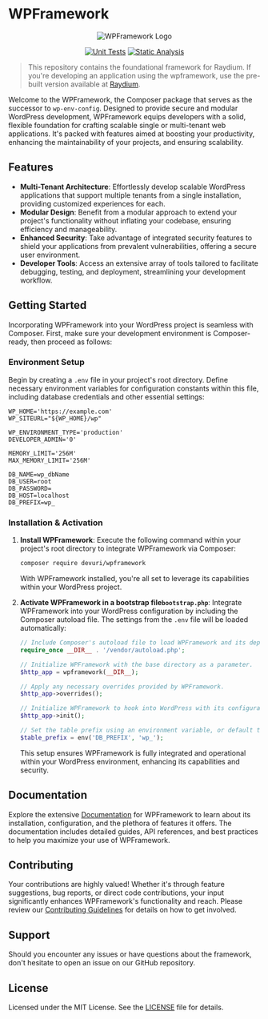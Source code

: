 # WPFramework

<p align="center">
  <img src="https://user-images.githubusercontent.com/4777400/225331174-d5ae1c0e-5ec0-493b-aabc-91c4cc6a14c4.png" alt="WPFramework Logo"/>
</p>

<div align="center">

[![Unit Tests](https://github.com/devuri/wpframework/actions/workflows/unit-tests.yml/badge.svg)](https://github.com/devuri/wpframework/actions/workflows/unit-tests.yml) [![Static Analysis](https://github.com/devuri/wpframework/actions/workflows/static-analysis.yml/badge.svg)](https://github.com/devuri/wpframework/actions/workflows/static-analysis.yml)

</div>

> This repository contains the foundational framework for Raydium. If you're developing an application using the wpframework, use the pre-built version available at [Raydium](https://github.com/devuri/raydium/).

Welcome to the WPFramework, the Composer package that serves as the successor to `wp-env-config`. Designed to provide secure and modular WordPress development, WPFramework equips developers with a solid, flexible foundation for crafting scalable single or multi-tenant web applications. It's packed with features aimed at boosting your productivity, enhancing the maintainability of your projects, and ensuring scalability.


## Features

- **Multi-Tenant Architecture**: Effortlessly develop scalable WordPress applications that support multiple tenants from a single installation, providing customized experiences for each.
- **Modular Design**: Benefit from a modular approach to extend your project's functionality without inflating your codebase, ensuring efficiency and manageability.
- **Enhanced Security**: Take advantage of integrated security features to shield your applications from prevalent vulnerabilities, offering a secure user environment.
- **Developer Tools**: Access an extensive array of tools tailored to facilitate debugging, testing, and deployment, streamlining your development workflow.

## Getting Started

Incorporating WPFramework into your WordPress project is seamless with Composer. First, make sure your development environment is Composer-ready, then proceed as follows:

### Environment Setup

Begin by creating a `.env` file in your project's root directory. Define necessary environment variables for configuration constants within this file, including database credentials and other essential settings:

```shell
WP_HOME='https://example.com'
WP_SITEURL="${WP_HOME}/wp"

WP_ENVIRONMENT_TYPE='production'
DEVELOPER_ADMIN='0'

MEMORY_LIMIT='256M'
MAX_MEMORY_LIMIT='256M'

DB_NAME=wp_dbName
DB_USER=root
DB_PASSWORD=
DB_HOST=localhost
DB_PREFIX=wp_
```

### Installation & Activation

1. **Install WPFramework**:
   Execute the following command within your project's root directory to integrate WPFramework via Composer:

   ```bash
   composer require devuri/wpframework
   ```

   With WPFramework installed, you're all set to leverage its capabilities within your WordPress project.

2. **Activate WPFramework in a bootstrap file`bootstrap.php`**:
   Integrate WPFramework into your WordPress configuration by including the Composer autoload file. The settings from the `.env` file will be loaded automatically:

   ```php
   // Include Composer's autoload file to load WPFramework and its dependencies.
   require_once __DIR__ . '/vendor/autoload.php';

   // Initialize WPFramework with the base directory as a parameter.
   $http_app = wpframework(__DIR__);

   // Apply any necessary overrides provided by WPFramework.
   $http_app->overrides();

   // Initialize WPFramework to hook into WordPress with its configurations and tools.
   $http_app->init();

   // Set the table prefix using an environment variable, or default to 'wp_' if not set.
   $table_prefix = env('DB_PREFIX', 'wp_');
   ```

   This setup ensures WPFramework is fully integrated and operational within your WordPress environment, enhancing its capabilities and security.


## Documentation

Explore the extensive [Documentation](#) for WPFramework to learn about its installation, configuration, and the plethora of features it offers. The documentation includes detailed guides, API references, and best practices to help you maximize your use of WPFramework.

## Contributing

Your contributions are highly valued! Whether it's through feature suggestions, bug reports, or direct code contributions, your input significantly enhances WPFramework's functionality and reach. Please review our [Contributing Guidelines](#) for details on how to get involved.

## Support

Should you encounter any issues or have questions about the framework, don't hesitate to open an issue on our GitHub repository.

## License

Licensed under the MIT License. See the [LICENSE](LICENSE) file for details.
